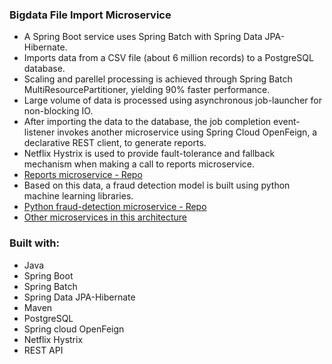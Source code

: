 ### Bigdata File Import Microservice
  - A Spring Boot service uses Spring Batch with Spring Data JPA-Hibernate.
  - Imports data from a CSV file (about 6 million records) to a PostgreSQL database.
  - Scaling and parellel processing is achieved through Spring Batch MultiResourcePartitioner, yielding 90% faster performance.
  - Large volume of data is processed using asynchronous job-launcher for non-blocking IO.
  - After importing the data to the database, the job completion event-listener invokes another microservice using Spring Cloud OpenFeign, a declarative REST client, to generate reports.
  - Netflix Hystrix is used to provide fault-tolerance and fallback mechanism when making a call to reports microservice.
  - [Reports microservice - Repo](https://github.com/vjpal3/Bigdata-Reports-Service)
  - Based on this data, a fraud detection model is built using python machine learning libraries. 
  - [Python fraud-detection microservice - Repo](https://github.com/vjpal3/Fraud-Detection-PythonML-Service)
  - [Other microservices in this architecture](https://github.com/vjpal3/Bigdata-Microservices-Spring-Cloud-Repos)

  ### Built with:
  - Java
  - Spring Boot
  - Spring Batch
  - Spring Data JPA-Hibernate
  - Maven
  - PostgreSQL
  - Spring cloud OpenFeign
  - Netflix Hystrix
  - REST API
